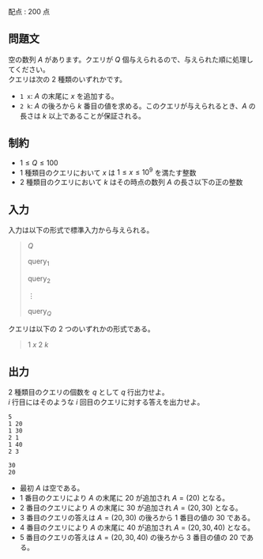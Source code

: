 配点 : $200$ 点

## 問題文

空の数列 $A$ があります。クエリが $Q$ 個与えられるので、与えられた順に処理してください。<br>
クエリは次の $2$ 種類のいずれかです。

- `1 x`: $A$ の末尾に $x$ を追加する。
- `2 k`: $A$ の後ろから $k$ 番目の値を求める。このクエリが与えられるとき、$A$ の長さは $k$ 以上であることが保証される。

## 制約

- $1 \leq Q \leq 100$
- $1$ 種類目のクエリにおいて $x$ は $1 \leq x \leq 10^9$ を満たす整数
- $2$ 種類目のクエリにおいて $k$ はその時点の数列 $A$ の長さ以下の正の整数

## 入力

入力は以下の形式で標準入力から与えられる。

> $Q$
> 
> $\mathrm{query}_1$
> 
> $\mathrm{query}_2$
> 
> $\vdots$
> 
> $\mathrm{query}_Q$

クエリは以下の $2$ つのいずれかの形式である。

> $1$ $x$
> $2$ $k$

## 出力

$2$ 種類目のクエリの個数を $q$ として $q$ 行出力せよ。<br>
$i$ 行目にはそのような $i$ 回目のクエリに対する答えを出力せよ。

```input1
5
1 20
1 30
2 1
1 40
2 3
```

```output1
30
20
```

- 最初 $A$ は空である。
- $1$ 番目のクエリにより $A$ の末尾に $20$ が追加され $A=(20)$ となる。
- $2$ 番目のクエリにより $A$ の末尾に $30$ が追加され $A=(20,30)$ となる。
- $3$ 番目のクエリの答えは $A=(20,30)$ の後ろから $1$ 番目の値の $30$ である。
- $4$ 番目のクエリにより $A$ の末尾に $40$ が追加され $A=(20,30,40)$ となる。
- $5$ 番目のクエリの答えは $A=(20,30,40)$ の後ろから $3$ 番目の値の $20$ である。
